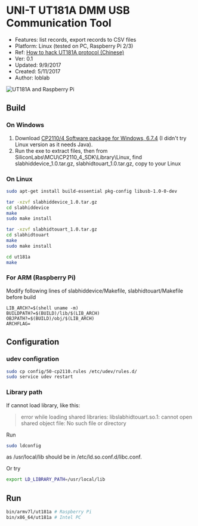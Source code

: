 # UNI-T UT181A DMM USB Communication Tool

- Features: list records, export records to CSV files
- Platform: Linux (tested on PC, Raspberry Pi 2/3)
- Ref: [How to hack UT181A protocol (Chinese)](http://www.freebuf.com/articles/terminal/145017.html)
- Ver: 0.1
- Updated: 9/9/2017
- Created: 5/11/2017
- Author: loblab

![UT181A and Raspberry Pi](https://raw.githubusercontent.com/loblab/ut181a/master/ut181a.jpg)

## Build

### On Windows

1. Download [CP2110/4 Software package for Windows, 6.7.4](https://www.silabs.com/products/development-tools/software.page=1) (I didn't try Linux version as it needs Java).
2. Run the exe to extract files, then from SiliconLabs\MCU\CP2110_4_SDK\Library\Linux, find slabhiddevice_1.0.tar.gz, slabhidtouart_1.0.tar.gz, copy to your Linux

### On Linux

```bash
sudo apt-get install build-essential pkg-config libusb-1.0-0-dev

tar -xzvf slabhiddevice_1.0.tar.gz
cd slabhiddevice
make
sudo make install

tar -xzvf slabhidtouart_1.0.tar.gz
cd slabhidtouart
make
sudo make install

cd ut181a
make
```

### For ARM (Raspberry Pi)

Modify following lines of slabhiddevice/Makefile, slabhidtouart/Makefile before build
```make
LIB_ARCH?=$(shell uname -m)
BUILDPATH?=$(BUILD)/lib/$(LIB_ARCH)
OBJPATH?=$(BUILD)/obj/$(LIB_ARCH)
ARCHFLAG=
```

## Configuration

### udev configration

```bash
sudo cp config/50-cp2110.rules /etc/udev/rules.d/
sudo service udev restart
```

### Library path

If cannot load library, like this:
> error while loading shared libraries: libslabhidtouart.so.1: cannot open shared object file: No such file or directory

Run
```bash
sudo ldconfig

```
as /usr/local/lib should be in /etc/ld.so.conf.d/libc.conf.

Or try
```bash
export LD_LIBRARY_PATH=/usr/local/lib

```

## Run

```bash
bin/armv7l/ut181a # Raspberry Pi
bin/x86_64/ut181a # Intel PC
```

